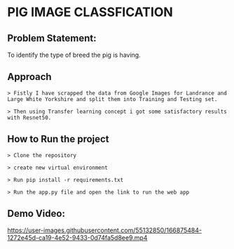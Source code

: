 # PIG IMAGE CLASSFICATION

## Problem Statement: 

To identify the type of breed the pig is having.

## Approach

    > Fistly I have scrapped the data from Google Images for Landrance and Large White Yorkshire and split them into Training and Testing set. 
    
    > Then using Transfer learning concept i got some satisfactory results with Resnet50.

## How to Run the project
    
    > Clone the repository 
    
    > create new virtual environment 
    
    > Run pip install -r requirements.txt
    
    > Run the app.py file and open the link to run the web app 

## Demo Video: 
https://user-images.githubusercontent.com/55132850/166875484-1272e45d-ca19-4e52-9433-0d74fa5d8ee9.mp4

